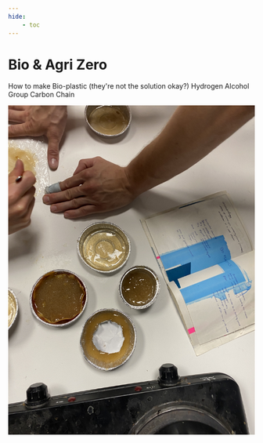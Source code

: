 ```yaml
---
hide:
    - toc
---
```


# Bio & Agri Zero

How to make Bio-plastic (they're not the solution okay?)
Hydrogen
Alcohol Group
Carbon Chain



![](../images/bio/cook.JPG)
